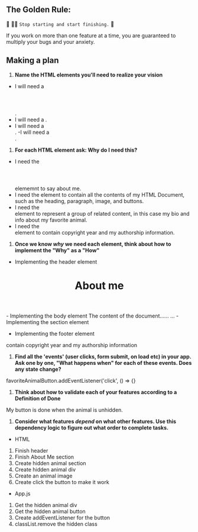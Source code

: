 ## The Golden Rule:

🦸 🦸‍♂️ `Stop starting and start finishing.` 🏁

If you work on more than one feature at a time, you are guaranteed to multiply your bugs and your anxiety.

## Making a plan

1. **Name the HTML elements you'll need to realize your vision**
- I will need a <header></header>.
- I will need a <body></body>.
- I will need a <section></section>.
-I will need a <footer></footer>.

1. **For each HTML element ask: Why do I need this?**
- I need the <header></header> elememnt to say about me.
- I need the <body></body> element to contain all the contents of my HTML Document, such as the heading, paragraph, image, and buttons.
- I need the <section></section> element to represent a group of related content, in this case my bio and info about my favorite animal.
- I need the <footer></footer> element to contain copyright year and my authorship information.

1. **Once we know _why_ we need each element, think about how to implement the "Why" as a "How"**
- Implementing the header element
<header>
  <h1>About me</h1>
      </header>
- Implementing the body element
<title>About Me</title>
</head>
<body>
The content of the document......
</body>...
-Implementing the section element
<section id= "bio-info"> </section>
<section id= "favorite-animal">     

<div id="hidden"> <img src=""> </div>

 </section>

- Implementing the footer element
<footer>
  <p>contain copyright year and my authorship information</p>
  </footer>

1. **Find all the 'events' (user clicks, form submit, on load etc) in your app. Ask one by one, "What happens when" for each of these events. Does any state change?**

  favoriteAnimalButton.addEventListener('click', () => {}

1. **Think about how to validate each of your features according to a Definition of Done**

My button is done when the animal is unhidden.
1. **Consider what features _depend_ on what other features. Use this dependency logic to figure out what order to complete tasks.**
- HTML
1. Finish header
2. Finish About Me section
3. Create hidden animal section
4. Create hidden animal div
5. Create an animal image
6. Create click the button to make it work
- App.js
1. Get the hidden animal div
2. Get the hidden animal button
3. Create addEventListener for the button
4. classList.remove the hidden class